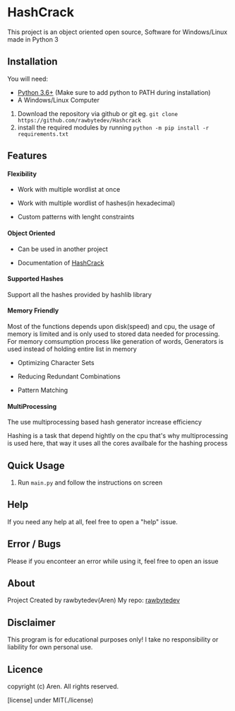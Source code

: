 # HashCrack

This project is an object oriented open source, Software for Windows/Linux made in Python 3 

## Installation

You will need:

* [Python 3.6+](https://www.python.org/downloads) (Make sure to add python to PATH during installation)
* A Windows/Linux Computer
1. Download the repository via github or git eg. `git clone https://github.com/rawbytedev/Hashcrack`
2. install the required modules by running `python -m pip install -r requirements.txt`

## Features

#### Flexibility

*  Work with multiple wordlist at once
- Work with multiple wordlist of hashes(in hexadecimal)

- Custom patterns with lenght constraints 

#### Object Oriented

- Can be used in another project

- Documentation of [HashCrack](https://github.com/HashCrack/docs/index.md) 

#### Supported Hashes

Support all the hashes provided by hashlib library

#### Memory Friendly

Most of the functions depends upon disk(speed) and cpu, the usage of memory is limited and is only used to stored data needed for processing. For memory comsumption process like generation of words, Generators is used instead of holding entire list in memory 

- Optimizing Character Sets

- Reducing Redundant Combinations

- Pattern Matching

#### MultiProcessing

The use multiprocessing based hash generator increase efficiency

Hashing is a task that depend hightly on the cpu that's why multiprocessing is used here, that way it uses all the cores availbale for the hashing process

#### 

## Quick Usage

1. Run `main.py` and follow the instructions on screen 

## Help

If you need any help at all, feel free to open a "help" issue.

## Error / Bugs

Please if you enconteer an error while using it, feel free to open an issue

## About

Project Created by rawbytedev(Aren)
My repo: [rawbytedev](https://github.com/rawbytedev)

## Disclaimer

This program is for educational purposes only! I take no responsibility or liability for own personal use.

## Licence

copyright (c) Aren. All rights reserved.

[license] under MIT(./license)
